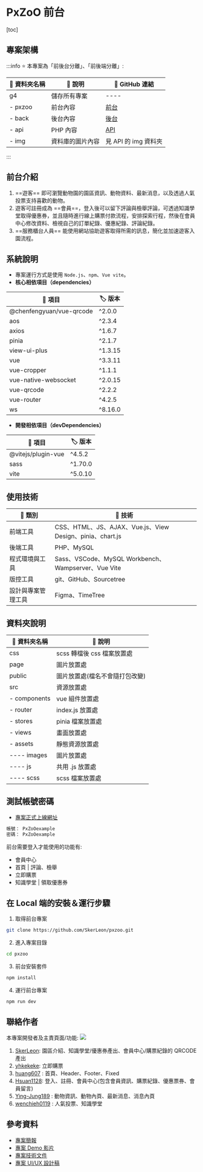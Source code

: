 PxZoO 前台
===

[toc]

## 專案架構
:::info
:star: 本專案為「前後台分離」、「前後端分離」: 

| :file_folder: 資料夾名稱 | :memo: 說明 | :link: GitHub 連結  |
| -------- | -------------- | ----- |
| g4       | 儲存所有專案     | ----  |
| - pxzoo  | 前台內容        | [前台](https://github.com/SkerLeon/pxzoo)  |
| - back   | 後台內容        | [後台](https://github.com/Hsuan1128/PxZoO-admin)  |
| - api    | PHP 內容       | [API](https://github.com/yhkekeke/PxZoO_API)  |
| - img    | 資料庫的圖片內容 | 見 API 的 img 資料夾  |

:::

## 前台介紹
1. ==遊客== 即可瀏覽動物園的園區資訊、動物資料、最新消息，以及透過人氣投票支持喜歡的動物。
2. 遊客可註冊成為 ==會員==，登入後可以留下評論與檢舉評論，可透過知識學堂取得優惠券，並且隨時進行線上購票付款流程，安排探索行程，然後在會員中心修改資料、檢視自己的訂單紀錄、優惠紀錄、評論紀錄。
3. ==服務櫃台人員== 能使用網站協助遊客取得所需的訊息，簡化並加速遊客入園流程。

## 系統說明
* 專案運行方式是使用 `Node.js`、`npm`、`Vue vite`。
* **核心相依項目（dependencies）**

| :pushpin: 項目 | :label:  版本 |
| -------- | -------- |
| @chenfengyuan/vue-qrcode | ^2.0.0 |
| aos | ^2.3.4 |
| axios | ^1.6.7 |
| pinia | ^2.1.7 |
| view-ui-plus | ^1.3.15 |
| vue | ^3.3.11 |
| vue-cropper | ^1.1.1 |
| vue-native-websocket | ^2.0.15 |
| vue-qrcode | ^2.2.2 |
| vue-router | ^4.2.5 |
| ws | ^8.16.0 |


* **開發相依項目（devDependencies）**

| :pushpin: 項目 | :label:  版本 |
| -------- | -------- |
| @vitejs/plugin-vue | ^4.5.2 |
| sass | ^1.70.0 |
| vite | ^5.0.10 |


## 使用技術
| :pushpin: 類別 | :wrench: 技術 |
| ------------- | ------------ |
| 前端工具       | CSS、HTML、JS、AJAX、Vue.js、View Design、pinia、chart.js  |
| 後端工具 | PHP、MySQL |
| 程式環境與工具 | Sass、VSCode、MySQL Workbench、Wampserver、Vue Vite |
| 版控工具 | git、GitHub、Sourcetree |
| 設計與專案管理工具 | Figma、TimeTree |

## 資料夾說明
| :file_folder: 資料夾名稱 | :memo: 說明 |
| -------- | ------------- |
| css     | scss 轉檔後 css 檔案放置處 |
| page     | 圖片放置處    |
| public     | 圖片放置處(檔名不會隨打包改變) |
| src     | 資源放置處     |
| - components | vue 組件放置處 |
| - router | index.js 放置處   |
| - stores | pinia 檔案放置處   |
| - views | 畫面放置處     |
| - assets   | 靜態資源放置處    |
| ---- images | 圖片放置處      |
| ---- js     | 共用 .js 放置處 |
| ---- scss   | scss 檔案放置處 |

## 測試帳號密碼
* [專案正式上線網址](https://tibamef2e.com/chd104/g4/)
```sh
帳號： PxZoOexample
密碼： PxZoOexample
```

前台需要登入才能使用的功能有: 
* 會員中心
* 首頁 | 評論、檢舉
* 立即購票
* 知識學堂 | 領取優惠券

## 在 Local 端的安裝＆運行步驟
1. 取得前台專案
```sh
git clone https://github.com/SkerLeon/pxzoo.git
```

2. 進入專案目錄
```sh
cd pxzoo
```

3. 前台安裝套件
```sh
npm install
```
4. 運行前台專案
```sh
npm run dev
```

## 聯絡作者
本專案開發者及主責頁面/功能:
<a href="https://github.com/SkerLeon/pxzoo/graphs/contributors">
  <img src="https://contrib.rocks/image?repo=SkerLeon/pxzoo" />
</a>

1. [SkerLeon](https://github.com/SkerLeon): 園區介紹、知識學堂/優惠券產出、會員中心/購票紀錄的 QRCODE 產出
2. [yhkekeke](https://github.com/yhkekeke): 立即購票
3. [huang607](https://github.com/huang607) : 首頁、Header、Footer、Fixed
4. [Hsuan1128](https://github.com/Hsuan1128): 登入、註冊、會員中心(包含會員資訊、購票紀錄、優惠票券、會員留言)
5. [Ying-Jung189](https://github.com/Ying-Jung189) : 動物資訊、動物內頁、最新消息、消息內頁
6. [wenchieh0119](https://github.com/wenchieh0119) : 人氣投票、知識學堂

## 參考資料
* [專案簡報](https://docs.google.com/spreadsheets/d/1d7xajKl-_hGmBGOUZ3mqe0n8COaip61Ku1Xc3MEIni4/edit#gid=1055140317&range=E5)
* [專案 Demo 影片](https://www.youtube.com/watch?v=wMNHY-WFYpA&ab_channel=%E7%B7%AF%E8%82%B2TibaMe%E5%B0%B1%E6%A5%AD%E9%A4%8A%E6%88%90%E7%8F%AD)
* [專案技術文件](https://drive.google.com/drive/folders/1dhqDJZqMZtEm1SKmbbDQ95awtH3yeofr)
* [專案 UI/UX 設計稿](https://www.figma.com/file/YCfP69MYr9OBUSBmMqePIr/%E7%B7%AF%E8%82%B2-%7C-%E5%9C%98%E9%AB%94%E5%B0%88%E9%A1%8C-6-PxZoO?type=design&node-id=515%3A9347&mode=design&t=DTzDguwhyjsUlTiD-1)
